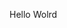 Hello Wolrd
























































































































































































































































































































































































































































































































































































































































































































































































































































































































































































































































































































































































































































































































































































































































































































































































































































































































































































































































































































































































































































































































































































































































































































































